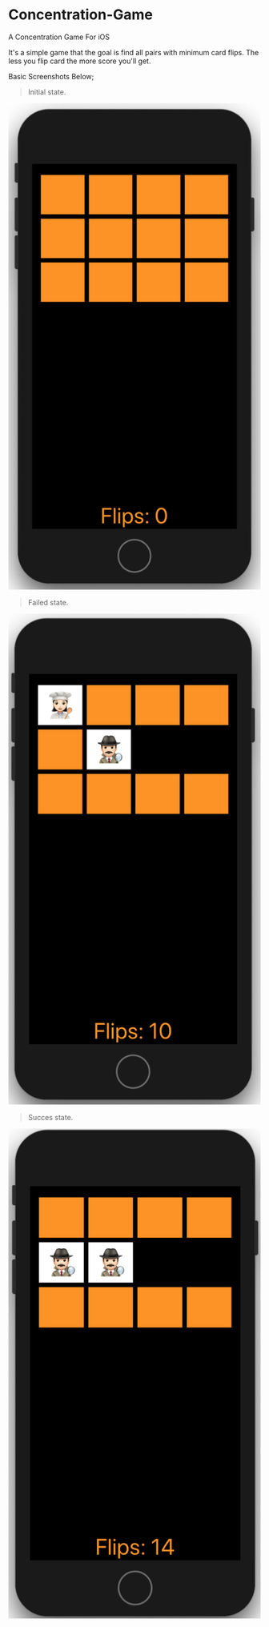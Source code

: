 # Concentration-Game
A Concentration Game For iOS 

It's a simple game that the goal is find all pairs with minimum card flips. The less you flip card the more score you'll get.

Basic Screenshots Below;

> Initial state.

![](https://github.com/Abdulhalik/Concentration-Game/blob/master/GH_Sources/Screen%20Shot%202019-12-06%20at%2014.45.47.png)

> Failed state.

![](https://github.com/Abdulhalik/Concentration-Game/blob/master/GH_Sources/Screen%20Shot%202019-12-06%20at%2014.46.35.png)

> Succes state.

![](https://github.com/Abdulhalik/Concentration-Game/blob/master/GH_Sources/Screen%20Shot%202019-12-06%20at%2014.46.54.png)

